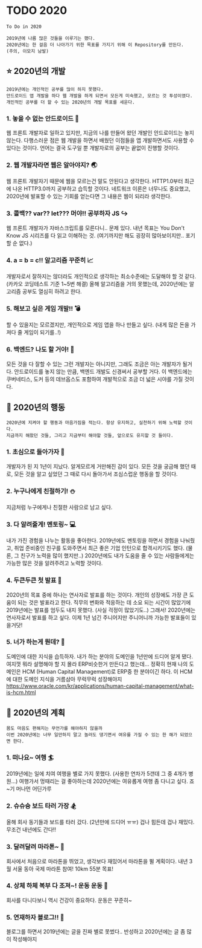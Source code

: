 # TODO 2020
```
To Do in 2020

2019년에 나름 많은 것들을 이루기는 했다.
2020년에는 한 걸음 더 나아가기 위한 목표를 가지기 위해 이 Repository를 만든다.
(주의, 이모지 남발)
```

## :star: 2020년의 개발
```
2019년에는 개인적인 공부를 많이 하지 못했다.
안드로이드 앱 개발을 하다 웹 개발을 하게 되면서 모든게 미숙했고, 모르는 것 투성이였다.
개인적인 공부를 더 할 수 있는 2020년의 개발 목표를 세운다.
```

### 1. 놓을 수 없는 안드로이드 :green_heart: 
웹 프론트 개발자로 일하고 있지만, 지금의 나를 만들어 왔던 개발인 안드로이드는 놓지 않는다. 다행스러운 점은 웹 개발을 하면서 배웠던 이점들을 앱 개발하면서도 사용할 수 있다는 것이다. 언어는 결국 도구일 뿐 개발자로의 공부는 끝없이 진행할 것이다.

### 2. 웹 개발자라면 웹은 알아야지? :earth_asia:
웹 프론트 개발자기 때문에 웹을 모르는건 말도 안된다고 생각한다. HTTP1.0부터 최근에 나온 HTTP3.0까지 공부하고 습득할 것이다. 네트워크 이론은 너무나도 중요했고, 2020년에 발표할 수 있는 기회를 얻는다면 그 내용은 웹이 되리라 생각한다.

### 3. 콜백?? var?? let??? 머야!! 공부하자 JS :arrow_right_hook:
웹 프론트 개발자가 자바스크립트를 모른다니.. 문제 있다. 내년 목표는 You Don't Know JS 시리즈를 다 읽고 이해하는 것. (여기까지만 해도 굉장히 많아보이지만.. 포기할 순 없다.)

### 4. a = b = c!! 알고리즘 꾸준히 :chart_with_upwards_trend:
개발자로서 잘하지는 않더라도 개인적으로 생각하는 최소수준에는 도달해야 할 것 같다. (카카오 코딩테스트 기준 1~5번 해결) 올해 알고리즘을 거의 못했는데, 2020년에는 알고리즘 공부도 열심히 하려고 한다.

### 5. 해보고 싶은 게임 개발!! :bomb:
할 수 있을지는 모르겠지만, 개인적으로 게임 앱을 하나 만들고 싶다. (내게 많은 돈을 가져다 줄 게임이 되기를..!)

### 6. 백엔드? 나도 할 거야! :city_sunset:
모든 것을 다 잘할 수 있는 그런 개발자는 아니지만, 그래도 조금은 아는 개발자가 될거다. 안드로이드를 놓지 않는 만큼, 백엔드 개발도 신경써서 공부할 거다. 이 백엔드에는 쿠버네티스, 도커 등의 데브옵스도 포함하여 개발적으로 조금 더 넓은 시야를 가질 것이다.


## :runner: 2020년의 행동
```
2020년에 지켜야 할 행동과 마음가짐을 적는다. 항상 유지하고, 실천하기 위해 노력할 것이다.
지금까지 해왔던 것들, 그리고 지금부터 해야할 것들, 앞으로도 유지할 것 들이다.
```

### 1. 초심으로 돌아가자 :seedling:
개발자가 된 지 1년이 지났다. 알게모르게 거만해진 감이 있다. 모든 것을 궁금해 했던 때로, 모든 것을 알고 싶었던 그 때로 다시 돌아가서 조심스럽운 행동을 할 것이다. 

### 2. 누구나에게 친절하기! :snowman:
지금처럼 누구에게나 친절한 사람으로 남고 싶다.

### 3. 다 알려줄게! 멘토링~ :computer:
내가 가진 경험을 나누는 활동을 좋아한다. 2019년에도 멘토링을 하면서 경험을 나눠줬고, 취업 준비중인 친구를 도와주면서 최근 좋은 기업 인턴으로 합격시키기도 했다. (물론, 그 친구가 노력을 많이 했지만..)
2020년에도 내가 도움을 줄 수 있는 사람들에게는 가능한 많은 것을 알려주려고 노력할 것이다.

### 4. 두큰두큰 첫 발표 :speech_balloon:
2020년의 목표 중에 하나는 연사자로 발표를 하는 것이다. 개인의 성장에도 가장 큰 도움이 되는 것은 발표라고 한다. 직무의 변화와 적응하는 데 소요 되는 시간이 많았기에 2019년에는 발표를 엄두도 내지 못했다. (사실 걱정이 많았기도..)
그래서! 2020년에는 연사자로서 발표를 하고 싶다. 이제 1년 넘긴 주니어지만 주니어니까 가능한 발표들이 있을거닷!

### 5. 너가 하는게 뭔데? :green_book:
도메인에 대한 지식을 습득하자. 내가 하는 분야의 도메인을 1년만에 드디어 알게 됐다. 여지껏 뭐라 설명해야 할 지 몰라 ERP비슷한거 만든다고 했는데... 정확히 현재 나의 도메인은 HCM (Human Capital Management)로 ERP중 한 분야이긴 하다. 이 HCM에 대한 도메인 지식을 거름삼아 무럭무럭 성장해야지
https://www.oracle.com/kr/applications/human-capital-management/what-is-hcm.html

## :gem: 2020년의 계획
```
몸도 마음도 편해지는 무언가를 해야하지 않을까
이번 2020년에는 너무 일만하지 말고 놀러도 댕기면서 여유를 가질 수 있는 한 해가 되었으면 한다.
```

### 1. 떠나요~ 여행 :surfer:
2019년에는 일에 치여 여행을 별로 가지 못했다. (사용한 연차가 5갠데 그 중 4개가 병원...) 여행가서 멍때리는 걸 좋아하는데 2020년에는 여유롭게 여행 좀 다니고 싶다. 죠~기 머나먼 어딘가루

### 2. 슈슈슝 보드 타러 가장 :snowboarder:
올해 회사 동기들과 보드를 타러 갔다. (2년만에 드디어 ㅠㅠ) 겁나 힘든데 겁나 재밌다. 무조건 내년에도 간다!!

### 3. 달려달려 마라톤~ :running:
회사에서 처음으로 마라톤을 뛰었고, 생각보다 재밌어서 마라톤을 뛸 계획이다. 내년 3월 서울 동아 국제 마라톤 참여! 10km 55분 목표!

### 4. 상체 하체 복부 다 조져~! 운동 운동 :muscle:
회사를 다니다보니 역시 건강이 중요하다. 운동은 꾸준히~

### 5. 연재하자 블로그!! :book:
블로그를 하면서 2019년에는 글을 진짜 별로 못썼다.. 반성하고 2020년에는 글 좀 많이 작성해야지
